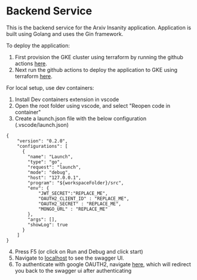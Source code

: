 # Backend Service
This is the backend service for the Arxiv Insanity application. Application is built using Golang and uses the Gin framework.

To deploy the application:
1. First provision the GKE cluster using terraform by running the github actions [here](https://github.com/ArxivInsanity/terraform-infra/actions/workflows/terraform.yml).
2. Next run the github actions to deploy the application to GKE using terraform [here](https://github.com/ArxivInsanity/backend-service/actions/workflows/GKE-deploy.yaml).

For local setup, use dev containers:
1. Install Dev containers extension in vscode
2. Open the root folder using vscode, and select "Reopen code in container"
3. Create a launch.json file with the below configuration (.vscode/launch.json)
```
{
    "version": "0.2.0",
    "configurations": [
      {
        "name": "Launch",
        "type": "go",
        "request": "launch", 
        "mode": "debug",
        "host": "127.0.0.1",
        "program": "${workspaceFolder}/src",
        "env": {
            "JWT_SECRET":"REPLACE_ME",
            "OAUTH2_CLIENT_ID" : "REPLACE_ME",
            "OAUTH2_SECRET" : "REPLACE_ME",
            "MONGO_URL" : "REPLACE_ME"
        },
        "args": [], 
        "showLog": true
      }
    ]
}
```
4. Press F5 (or click on Run and Debug and click start)
5. Navigate to [localhost](http://localhost:8080/docs/index.html) to see the swagger UI.
6. To authenticate with google OAUTH2, navigate [here](http://localhost:8080/auth/google), which will redirect you back to the swagger ui after authenticating
